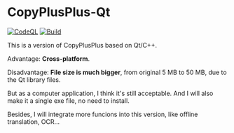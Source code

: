 # CopyPlusPlus-Qt

[![CodeQL](https://github.com/CopyPlusPlus/CopyPlusPlus-Qt/actions/workflows/CodeQL.yml/badge.svg?branch=main)](https://github.com/CopyPlusPlus/CopyPlusPlus-Qt/actions/workflows/CodeQL.yml)
[![Build](https://github.com/CopyPlusPlus/CopyPlusPlus-Qt/actions/workflows/Build.yml/badge.svg?branch=main)](https://github.com/CopyPlusPlus/CopyPlusPlus-Qt/actions/workflows/Build.yml)

This is a version of CopyPlusPlus based on Qt/C++.

Advantage: **Cross-platform**.

Disadvantage: **File size is much bigger**, from original 5 MB to 50 MB, due to the Qt library files.

But as a computer application, I think it's still acceptable. And I will also make it a single exe file, no need to install.

Besides, I will integrate more funcions into this version, like offline translation, OCR...
